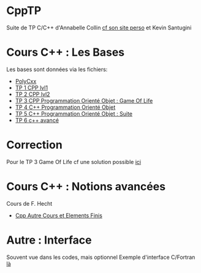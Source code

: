 # CppTP
Suite de TP C/C++ d'Annabelle Collin [cf son site perso](https://annabellecollin.perso.math.cnrs.fr/C++.html) et Kevin Santugini 
# Cours C++ : Les Bases
Les bases sont données via les fichiers:
- [PolyCxx](./TP/PolyCxx.pdf)
- [TP 1 CPP lvl1](./TP/TP_1_CPP_lvl1.pdf)
- [TP 2 CPP lvl2](./TP/TP_2_CPP_lvl2.pdf)
- [TP 3 CPP Programmation Orienté Objet : Game Of Life](./TP/TP_3_CPP_ProgrammationOrienteObjet_GameOfLife.pdf)
- [TP 4 C++ Programmation Orienté Objet](./TP/TP_4_CPP_POO_lvl2.pdf)
- [TP 5 C++ Programmation Orienté Objet : Suite](./TP/TP_5_CPP_POO_lvl3.pdf)
- [TP 6 c++ avancé](./TP/TP_6.pdf)
# Correction
Pour le TP 3 Game Of Life cf une solution possible [ici](https://github.com/W-Wuxian/GOL/tree/main)
# Cours C++ : Notions avancées
Cours de F. Hecht
- [Cpp Autre Cours et Elements Finis](./TP/CppAutreCoursEtElementsFinis_FHecht.pdf)
# Autre : Interface
Souvent vue dans les codes, mais optionnel
Exemple d'interface C/Fortran [là](https://github.com/W-Wuxian/CF)
